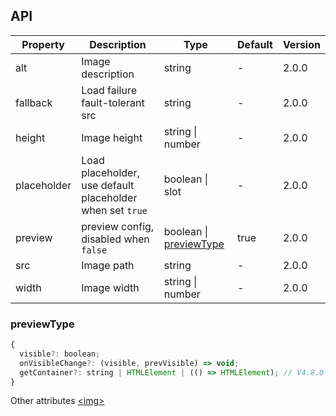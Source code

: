 ## API

| Property | Description | Type | Default | Version |
| --- | --- | --- | --- | --- |
| alt | Image description | string | - | 2.0.0 |
| fallback | Load failure fault-tolerant src | string | - | 2.0.0 |
| height | Image height | string \| number | - | 2.0.0 |
| placeholder | Load placeholder, use default placeholder when set `true` | boolean \| slot | - | 2.0.0 |
| preview | preview config, disabled when `false` | boolean \| [previewType](#previewType) | true | 2.0.0 |
| src | Image path | string | - | 2.0.0 |
| width | Image width | string \| number | - | 2.0.0 |

### previewType

```js
{
  visible?: boolean;
  onVisibleChange?: (visible, prevVisible) => void;
  getContainer?: string | HTMLElement | (() => HTMLElement); // V4.8.0
}
```

Other attributes [&lt;img>](https://developer.mozilla.org/en-US/docs/Web/HTML/Element/img#Attributes)
